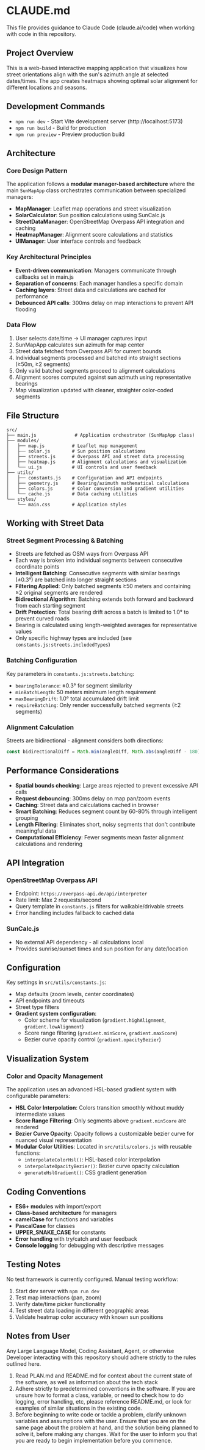 # CLAUDE.md

This file provides guidance to Claude Code (claude.ai/code) when working with code in this repository.

## Project Overview

This is a web-based interactive mapping application that visualizes how street orientations align with the sun's azimuth angle at selected dates/times. The app creates heatmaps showing optimal solar alignment for different locations and seasons.

## Development Commands

- `npm run dev` - Start Vite development server (http://localhost:5173)
- `npm run build` - Build for production
- `npm run preview` - Preview production build

## Architecture

### Core Design Pattern
The application follows a **modular manager-based architecture** where the main `SunMapApp` class orchestrates communication between specialized managers:

- **MapManager**: Leaflet map operations and street visualization
- **SolarCalculator**: Sun position calculations using SunCalc.js
- **StreetDataManager**: OpenStreetMap Overpass API integration and caching
- **HeatmapManager**: Alignment score calculations and statistics
- **UIManager**: User interface controls and feedback

### Key Architectural Principles
- **Event-driven communication**: Managers communicate through callbacks set in main.js
- **Separation of concerns**: Each manager handles a specific domain
- **Caching layers**: Street data and calculations are cached for performance
- **Debounced API calls**: 300ms delay on map interactions to prevent API flooding

### Data Flow
1. User selects date/time → UI manager captures input
2. SunMapApp calculates sun azimuth for map center
3. Street data fetched from Overpass API for current bounds
4. Individual segments processed and batched into straight sections (≥50m, ≥2 segments)
5. Only valid batched segments proceed to alignment calculations
6. Alignment scores computed against sun azimuth using representative bearings
7. Map visualization updated with cleaner, straighter color-coded segments

## File Structure

```
src/
├── main.js              # Application orchestrator (SunMapApp class)
├── modules/
│   ├── map.js          # Leaflet map management
│   ├── solar.js        # Sun position calculations
│   ├── streets.js      # Overpass API and street data processing
│   ├── heatmap.js      # Alignment calculations and visualization
│   └── ui.js           # UI controls and user feedback
├── utils/
│   ├── constants.js    # Configuration and API endpoints
│   ├── geometry.js     # Bearing/azimuth mathematical calculations
│   ├── colors.js       # Color conversion and gradient utilities
│   └── cache.js        # Data caching utilities
└── styles/
    └── main.css        # Application styles
```

## Working with Street Data

### Street Segment Processing & Batching
- Streets are fetched as OSM ways from Overpass API
- Each way is broken into individual segments between consecutive coordinate points
- **Intelligent Batching**: Consecutive segments with similar bearings (±0.3°) are batched into longer straight sections
- **Filtering Applied**: Only batched segments ≥50 meters and containing ≥2 original segments are rendered
- **Bidirectional Algorithm**: Batching extends both forward and backward from each starting segment
- **Drift Protection**: Total bearing drift across a batch is limited to 1.0° to prevent curved roads
- Bearing is calculated using length-weighted averages for representative values
- Only specific highway types are included (see `constants.js:streets.includedTypes`)

### Batching Configuration
Key parameters in `constants.js:streets.batching`:
- `bearingTolerance`: ±0.3° for segment similarity
- `minBatchLength`: 50 meters minimum length requirement
- `maxBearingDrift`: 1.0° total accumulated drift limit
- `requireBatching`: Only render successfully batched segments (≥2 segments)

### Alignment Calculation
Streets are bidirectional - alignment considers both directions:
```javascript
const bidirectionalDiff = Math.min(angleDiff, Math.abs(angleDiff - 180));
```

## Performance Considerations

- **Spatial bounds checking**: Large areas rejected to prevent excessive API calls
- **Request debouncing**: 300ms delay on map pan/zoom events
- **Caching**: Street data and calculations cached in browser
- **Smart Batching**: Reduces segment count by 60-80% through intelligent grouping
- **Length Filtering**: Eliminates short, noisy segments that don't contribute meaningful data
- **Computational Efficiency**: Fewer segments mean faster alignment calculations and rendering

## API Integration

### OpenStreetMap Overpass API
- Endpoint: `https://overpass-api.de/api/interpreter`
- Rate limit: Max 2 requests/second
- Query template in `constants.js` filters for walkable/drivable streets
- Error handling includes fallback to cached data

### SunCalc.js
- No external API dependency - all calculations local
- Provides sunrise/sunset times and sun position for any date/location

## Configuration

Key settings in `src/utils/constants.js`:
- Map defaults (zoom levels, center coordinates)
- API endpoints and timeouts
- Street type filters
- **Gradient system configuration**:
  - Color scheme for visualization (`gradient.highAlignment`, `gradient.lowAlignment`)
  - Score range filtering (`gradient.minScore`, `gradient.maxScore`)
  - Bezier curve opacity control (`gradient.opacityBezier`)

## Visualization System

### Color and Opacity Management
The application uses an advanced HSL-based gradient system with configurable parameters:

- **HSL Color Interpolation**: Colors transition smoothly without muddy intermediate values
- **Score Range Filtering**: Only segments above `gradient.minScore` are rendered
- **Bezier Curve Opacity**: Opacity follows a customizable bezier curve for nuanced visual representation
- **Modular Color Utilities**: Located in `src/utils/colors.js` with reusable functions:
  - `interpolateColorHsl()`: HSL-based color interpolation
  - `interpolateOpacityBezier()`: Bezier curve opacity calculation
  - `generateHslGradient()`: CSS gradient generation

## Coding Conventions

- **ES6+ modules** with import/export
- **Class-based architecture** for managers
- **camelCase** for functions and variables
- **PascalCase** for classes
- **UPPER_SNAKE_CASE** for constants
- **Error handling** with try/catch and user feedback
- **Console logging** for debugging with descriptive messages

## Testing Notes

No test framework is currently configured. Manual testing workflow:
1. Start dev server with `npm run dev`
2. Test map interactions (pan, zoom)
3. Verify date/time picker functionality
4. Test street data loading in different geographic areas
5. Validate heatmap color accuracy with known sun positions


## Notes from User
Any Large Language Model, Coding Assistant, Agent, or otherwise Developer interacting with this repository should adhere strictly to the rules outlined here.
1. Read PLAN.md and README.md for context about the current state of the software, as well as information about the tech stack
2. Adhere strictly to predetermined conventions in the software. If you are unsure how to format a class, variable, or need to check how to do logging, error handling, etc, please reference README.md, or look for examples of similar situations in the existing code. 
3. Before beginning to write code or tackle a problem, clarify unknown variables and assumptions with the user. Ensure that you are on the same page about the problem at hand, and the solution being planned to solve it, before making any changes. Wait for the user to inform you that you are ready to begin implementation before you commence. 